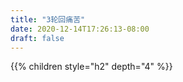 ```yaml
---
title: "3轮回痛苦"
date: 2020-12-14T17:26:13-08:00
draft: false
---
```


{{% children style="h2" depth="4" %}}
